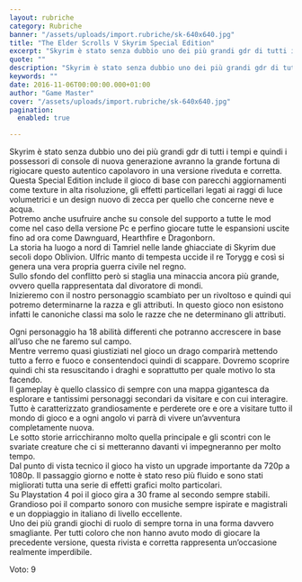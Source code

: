 ```yaml
---
layout: rubriche
category: Rubriche
banner: "/assets/uploads/import.rubriche/sk-640x640.jpg"
title: "The Elder Scrolls V Skyrim Special Edition"
excerpt: "Skyrim è stato senza dubbio uno dei più grandi gdr di tutti i tempi e quindi i possessori di console di nuova generazione avranno la grande fortuna di rigiocare questo autentico capolavoro in una versione riveduta e corretta. Questa Special Edition include il gioco di base con parecchi aggiornamenti come texture in alta risoluzione, gli [&hellip"
quote: ""
description: "Skyrim è stato senza dubbio uno dei più grandi gdr di tutti i tempi e quindi i possessori di console di nuova generazione avranno la grande fortuna di rigiocare questo autentico capolavoro in una versione riveduta e corretta. Questa Special Edition include il gioco di base con parecchi aggiornamenti come texture in alta risoluzione, gli [&hellip"
keywords: ""
date: 2016-11-06T00:00:00.000+01:00
author: "Game Master"
cover: "/assets/uploads/import.rubriche/sk-640x640.jpg"
pagination:
  enabled: true

---
```


  
Skyrim è stato senza dubbio uno dei più grandi gdr di tutti i tempi e quindi i possessori di console di nuova generazione avranno la grande fortuna di rigiocare questo autentico capolavoro in una versione riveduta e corretta.  
Questa Special Edition include il gioco di base con parecchi aggiornamenti come texture in alta risoluzione, gli effetti particellari legati ai raggi di luce volumetrici e un design nuovo di zecca per quello che concerne neve e acqua.  
Potremo anche usufruire anche su console del supporto a tutte le mod come nel caso della versione Pc e perfino giocare tutte le espansioni uscite fino ad ora come Dawnguard, Hearthfire e Dragonborn.  
La storia ha luogo a nord di Tamriel nelle lande ghiacciate di Skyrim due secoli dopo Oblivion. Ulfric manto di tempesta uccide il re Torygg e così si genera una vera propria guerra civile nel regno.  
Sullo sfondo del conflitto però si staglia una minaccia ancora più grande, ovvero quella rappresentata dal divoratore di mondi.  
Inizieremo con il nostro personaggio scambiato per un rivoltoso e quindi qui potremo determinarne la razza e gli attributi. In questo gioco non esistono infatti le canoniche classi ma solo le razze che ne determinano gli attributi.  
  
Ogni personaggio ha 18 abilità differenti che potranno accrescere in base all’uso che ne faremo sul campo.  
Mentre verremo quasi giustiziati nel gioco un drago comparirà mettendo tutto a ferro e fuoco e consentendoci quindi di scappare. Dovremo scoprire quindi chi sta resuscitando i draghi e soprattutto per quale motivo lo sta facendo.  
Il gameplay è quello classico di sempre con una mappa gigantesca da esplorare e tantissimi personaggi secondari da visitare e con cui interagire.  
Tutto è caratterizzato grandiosamente e perderete ore e ore a visitare tutto il mondo di gioco e a ogni angolo vi parrà di vivere un’avventura completamente nuova.  
Le sotto storie arricchiranno molto quella principale e gli scontri con le svariate creature che ci si metteranno davanti vi impegneranno per molto tempo.  
Dal punto di vista tecnico il gioco ha visto un upgrade importante da 720p a 1080p. Il passaggio giorno e notte è stato reso più fluido e sono stati migliorati tutta una serie di effetti grafici molto particolari.  
Su Playstation 4 poi il gioco gira a 30 frame al secondo sempre stabili. Grandioso poi il comparto sonoro con musiche sempre ispirate e magistrali e un doppiaggio in italiano di livello eccellente.  
Uno dei più grandi giochi di ruolo di sempre torna in una forma davvero smagliante. Per tutti coloro che non hanno avuto modo di giocare la precedente versione, questa rivista e corretta rappresenta un’occasione realmente imperdibile.

Voto: 9
